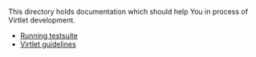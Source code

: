 This directory holds documentation which should help You in process of Virtlet development.

* [Running testsuite](running_testsuite.md)
* [Virtlet guidelines](guidelines.md)
